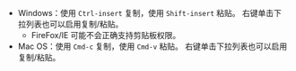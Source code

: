 * Windows：使用 `Ctrl-insert` 复制，使用 `Shift-insert` 粘贴。 右键单击下拉列表也可以启用复制/粘贴。
  * FireFox/IE 可能不会正确支持剪贴板权限。
* Mac OS：使用 `Cmd-c` 复制，使用 `Cmd-v` 粘贴。 右键单击下拉列表也可以启用复制/粘贴。
